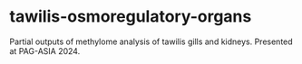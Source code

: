 # tawilis-osmoregulatory-organs
Partial outputs of methylome analysis of tawilis gills and kidneys. Presented at PAG-ASIA 2024.
